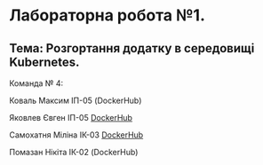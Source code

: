 # Лабораторна робота №1.
## Тема: Розгортання додатку в середовищі Kubernetes.

Команда № 4:

Коваль Максим ІП-05 (DockerHub)

Яковлев Євген ІП-05 [DockerHub](https://hub.docker.com/layers/neura/auth-service/1/images/sha256-768b75b9ba44314871159216115c1a4808c99e5a8f927bc0dcc6b013f41a91a6?context=repo)

Самохатня Міліна ІК-03 [DockerHub](https://hub.docker.com/layers/milinass/order-service/latest/images/sha256-d98af88d629c362063968674d2d936f3132b037dfa77315ee2b93e04bae04ae0?context=repo)

Помазан Нікіта ІК-02 (DockerHub)
